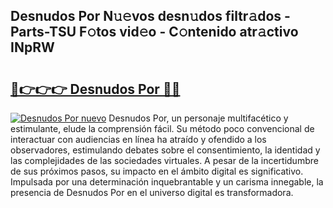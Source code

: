 ## Desnudos Por N𝚞𝚎vos desn𝚞dos filtr𝚊dos - Parts-TSU F𝚘tos vid𝚎o - C𝚘ntenido atr𝚊ctivo INpRW

# <h2><a href="http://mb6q4hc.tromn.icu/?c=Desnudos+Por">🔗👉👉👉 Desnudos Por 🔗🔗</a></h2>

[![Desnudos Por nuevo](https://i.imgur.com/pEAQMta.gif)](http://mb6q4hc.tromn.icu/?c=Desnudos+Por)
Desnudos Por, un personaje multifacético y estimulante, elude la comprensión fácil. Su método poco convencional de interactuar con audiencias en línea ha atraído y ofendido a los observadores, estimulando debates sobre el consentimiento, la identidad y las complejidades de las sociedades virtuales. A pesar de la incertidumbre de sus próximos pasos, su impacto en el ámbito digital es significativo. Impulsada por una determinación inquebrantable y un carisma innegable, la presencia de Desnudos Por en el universo digital es transformadora.
